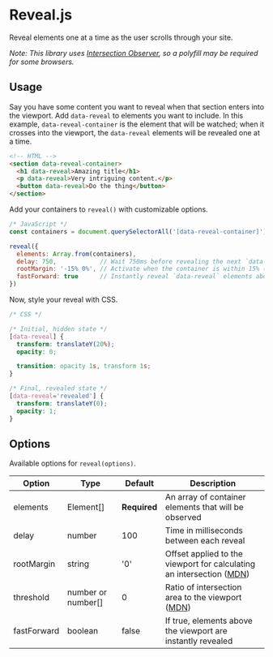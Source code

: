 # Reveal.js

Reveal elements one at a time as the user scrolls through your site.

*Note: This library uses [Intersection Observer](https://developer.mozilla.org/en-US/docs/Web/API/Intersection_Observer_API), so a polyfill may be required for some browsers.*

## Usage
Say you have some content you want to reveal when that section enters into the viewport. Add `data-reveal` to elements you want to include. In this example, `data-reveal-container` is the element that will be watched; when it crosses into the viewport, the `data-reveal` elements will be revealed one at a time.
```html
<!-- HTML -->
<section data-reveal-container>
  <h1 data-reveal>Amazing title</h1>
  <p data-reveal>Very intriguing content.</p>
  <button data-reveal>Do the thing</button>
</section>
```

Add your containers to `reveal()` with customizable options.
```javascript
/* JavaScript */
const containers = document.querySelectorAll('[data-reveal-container]')

reveal({
  elements: Array.from(containers),
  delay: 750,            // Wait 750ms before revealing the next `data-reveal` element in the container
  rootMargin: '-15% 0%', // Activate when the container is within 15% (of the viewport height)
  fastForward: true      // Instantly reveal `data-reveal` elements above the viewport
})
```

Now, style your reveal with CSS.
```css
/* CSS */

/* Initial, hidden state */
[data-reveal] {
  transform: translateY(20%);
  opacity: 0;

  transition: opacity 1s, transform 1s;
}

/* Final, revealed state */
[data-reveal='revealed'] {
  transform: translateY(0);
  opacity: 1;
}
```

## Options
Available options for `reveal(options)`.

Option      | Type               | Default      | Description
----------- | ------------------ | ------------ | -----------
elements    | Element[]          | **Required** | An array of container elements that will be observed
delay       | number             | 100          | Time in milliseconds between each reveal
rootMargin  | string             | '0'          | Offset applied to the viewport for calculating an intersection ([MDN](https://developer.mozilla.org/en-US/docs/Web/API/Intersection_Observer_API#Creating_an_intersection_observer))
threshold   | number or number[] | 0            | Ratio of intersection area to the viewport ([MDN](https://developer.mozilla.org/en-US/docs/Web/API/Intersection_Observer_API#Creating_an_intersection_observer))
fastForward | boolean            | false        | If true, elements above the viewport are instantly revealed
